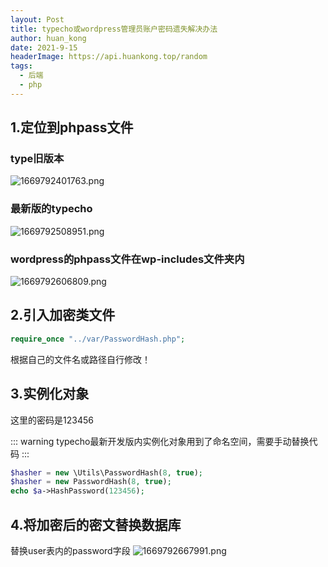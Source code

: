 ```yaml
---
layout: Post
title: typecho或wordpress管理员账户密码遗失解决办法
author: huan_kong
date: 2021-9-15
headerImage: https://api.huankong.top/random
tags:
  - 后端
  - php
---
```


## 1.定位到phpass文件

### type旧版本

![1669792401763.png](https://img.huankong.top/i/2022/11/30/63870293801cc.png)

### 最新版的typecho

![1669792508951.png](https://img.huankong.top/i/2022/11/30/638702ff182e2.png)

### wordpress的phpass文件在wp-includes文件夹内

![1669792606809.png](https://img.huankong.top/i/2022/11/30/6387035f62577.png)

## 2.引入加密类文件

~~~php
require_once "../var/PasswordHash.php";
~~~

根据自己的文件名或路径自行修改！

## 3.实例化对象

这里的密码是123456

::: warning
typecho最新开发版内实例化对象用到了命名空间，需要手动替换代码
:::

~~~php
$hasher = new \Utils\PasswordHash(8, true);
$hasher = new PasswordHash(8, true);
echo $a->HashPassword(123456);
~~~

## 4.将加密后的密文替换数据库

替换user表内的password字段
![1669792667991.png](https://img.huankong.top/i/2022/11/30/6387039ce002d.png)
